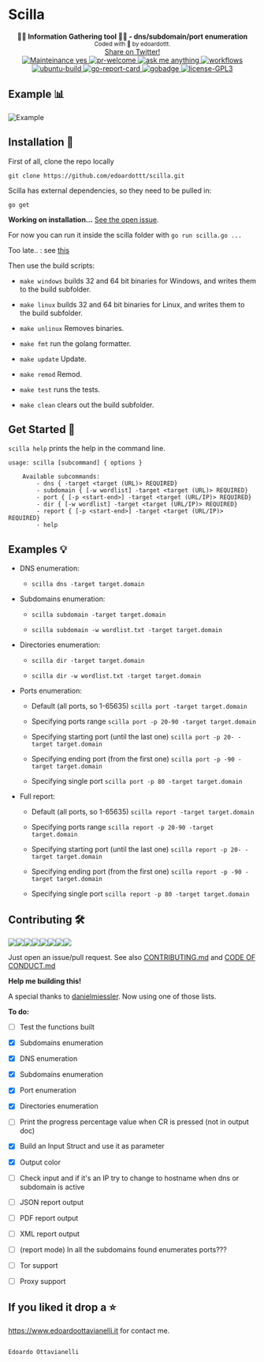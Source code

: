 # Scilla
<p align="center">
  <!-- logo -->
  <b>🏴‍☠️ Information Gathering tool 🏴‍☠️ - dns/subdomain/port enumeration</b><br>
    <sub>
    Coded with 💙 by edoardottt.
  </sub>
  <br>
  <!--Tweet button-->
  <a href="https://twitter.com/intent/tweet?url=https%3A%2F%2Fgithub.com%2Fedoardottt%2Fscilla%20&text=Information%20Gathering%20tool%21&hashtags=pentesting%2Clinux%2Cgolang%2Cnetwork" target="_blank">Share on Twitter!
  </a>
  <br>
  <!-- mainteinance -->
  <a href="https://edoardoottavianelli.it">
    <img src="https://github.com/edoardottt/scilla/blob/master/images/maintained-yes.svg" alt="Mainteinance yes" />
  </a>
  <!-- pr-welcome -->
  <a href="https://edoardoottavianelli.it">
    <img src="https://github.com/edoardottt/scilla/blob/master/images/pr-welcome.svg" alt="pr-welcome" />
  </a>
  <!-- ask-me-anything -->
  <a href="https://edoardoottavianelli.it">
    <img src="https://github.com/edoardottt/scilla/blob/master/images/ask-me-anything.svg" alt="ask me anything" />
  </a>
    <!-- workflows -->
      <a href="https://edoardoottavianelli.it">
        <img src="https://github.com/edoardottt/scilla/workflows/Go/badge.svg?branch=master" alt="workflows" />
      </a>
    <br>
    <!-- ubuntu-build -->
      <a href="https://edoardoottavianelli.it">
        <img src="https://github.com/edoardottt/scilla/blob/master/images/ubuntu-build.svg" alt="ubuntu-build" />
      </a>
    <!-- go-report-card -->
      <a href="https://goreportcard.com/report/github.com/edoardottt/scilla">
        <img src="https://goreportcard.com/badge/github.com/edoardottt/scilla" alt="go-report-card" />
      </a>
    <!-- gobadge -->
      <a href="https://edoardoottavianelli.it">
        <img src="https://github.com/edoardottt/scilla/blob/master/images/gobadge" alt="gobadge" />
      </a>
    <!-- license GPLv3.0 -->
      <a href="https://github.com/edoardottt/scilla/blob/master/LICENSE">
        <img src="https://github.com/edoardottt/scilla/blob/master/images/license-GPL3.svg" alt="license-GPL3" />
      </a>
</p>

Example :bar_chart:
----------

![Example](https://github.com/edoardottt/scilla/blob/master/images/scilla.gif)

Installation 📡
----------

First of all, clone the repo locally

`git clone https://github.com/edoardottt/scilla.git`

Scilla has external dependencies, so they need to be pulled in:

`go get`

**Working on installation...** [See the open issue](https://github.com/edoardottt/scilla/issues/4).

For now you can run it inside the scilla folder with `go run scilla.go ...`  

Too late.. : see [this](https://www.maketecheasier.com/make-scripts-executable-everywhere-linux/)

Then use the build scripts:

- `make windows` builds 32 and 64 bit binaries for Windows, and writes them to the build subfolder.

- `make linux` builds 32 and 64 bit binaries for Linux, and writes them to the build subfolder.

- `make unlinux` Removes binaries.

- `make fmt` run the golang formatter.

- `make update` Update.

- `make remod` Remod.

- `make test` runs the tests.

- `make clean` clears out the build subfolder.


Get Started 🎉
----------

`scilla help` prints the help in the command line.

    usage: scilla [subcommand] { options }
    
        Available subcommands:
            - dns { -target <target (URL)> REQUIRED}
            - subdomain { [-w wordlist] -target <target (URL)> REQUIRED}
            - port { [-p <start-end>] -target <target (URL/IP)> REQUIRED}
            - dir { [-w wordlist] -target <target (URL/IP)> REQUIRED}
            - report { [-p <start-end>] -target <target (URL/IP)> REQUIRED}
            - help


Examples 💡
----------

- DNS enumeration:
    
    - `scilla dns -target target.domain`

- Subdomains enumeration:

    - `scilla subdomain -target target.domain`

    - `scilla subdomain -w wordlist.txt -target target.domain`

- Directories enumeration:

    - `scilla dir -target target.domain`

    - `scilla dir -w wordlist.txt -target target.domain`

- Ports enumeration:
      
    - Default (all ports, so 1-65635) `scilla port -target target.domain`

    - Specifying ports range `scilla port -p 20-90 -target target.domain`

    - Specifying starting port (until the last one) `scilla port -p 20- -target target.domain`

    - Specifying ending port (from the first one) `scilla port -p -90 -target target.domain`

    - Specifying single port `scilla port -p 80 -target target.domain`

- Full report:
      
    - Default (all ports, so 1-65635) `scilla report -target target.domain`

    - Specifying ports range `scilla report -p 20-90 -target target.domain`

    - Specifying starting port (until the last one) `scilla report -p 20- -target target.domain`

    - Specifying ending port (from the first one) `scilla report -p -90 -target target.domain`

    - Specifying single port `scilla report -p 80 -target target.domain`

Contributing 🛠
-------

[![](https://sourcerer.io/fame/edoardottt/edoardottt/scilla/images/0)](https://sourcerer.io/fame/edoardottt/edoardottt/scilla/links/0)[![](https://sourcerer.io/fame/edoardottt/edoardottt/scilla/images/1)](https://sourcerer.io/fame/edoardottt/edoardottt/scilla/links/1)[![](https://sourcerer.io/fame/edoardottt/edoardottt/scilla/images/2)](https://sourcerer.io/fame/edoardottt/edoardottt/scilla/links/2)[![](https://sourcerer.io/fame/edoardottt/edoardottt/scilla/images/3)](https://sourcerer.io/fame/edoardottt/edoardottt/scilla/links/3)[![](https://sourcerer.io/fame/edoardottt/edoardottt/scilla/images/4)](https://sourcerer.io/fame/edoardottt/edoardottt/scilla/links/4)[![](https://sourcerer.io/fame/edoardottt/edoardottt/scilla/images/5)](https://sourcerer.io/fame/edoardottt/edoardottt/scilla/links/5)[![](https://sourcerer.io/fame/edoardottt/edoardottt/scilla/images/6)](https://sourcerer.io/fame/edoardottt/edoardottt/scilla/links/6)[![](https://sourcerer.io/fame/edoardottt/edoardottt/scilla/images/7)](https://sourcerer.io/fame/edoardottt/edoardottt/scilla/links/7)

Just open an issue/pull request. See also [CONTRIBUTING.md](https://github.com/edoardottt/scilla/blob/master/CONTRIBUTING.md) and [CODE OF CONDUCT.md](https://github.com/edoardottt/scilla/blob/master/CODE_OF_CONDUCT.md)

**Help me building this!**

A special thanks to [danielmiessler](https://github.com/danielmiessler). Now using one of those lists.

**To do:**

  - [ ] Test the functions built
  
  - [x] Subdomains enumeration
  
  - [x] DNS enumeration
 
  - [x] Subdomains enumeration

  - [x] Port enumeration

  - [x] Directories enumeration
  
  - [ ] Print the progress percentage value when CR is pressed (not in output doc)
  
  - [x] Build an Input Struct and use it as parameter

  - [x] Output color
  
  - [ ] Check input and if it's an IP try to change to hostname when dns or subdomain is active
  
  - [ ] JSON report output
  
  - [ ] PDF report output
  
  - [ ] XML report output
  
  - [ ] (report mode) In all the subdomains found enumerates ports???
  
  - [ ] Tor support
  
  - [ ] Proxy support


If you liked it drop a :star:
-------

https://www.edoardoottavianelli.it for contact me.


  
                                                                    Edoardo Ottavianelli
